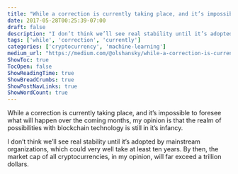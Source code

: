 ```yaml
---
title: "While a correction is currently taking place, and it’s impossible to foresee what will happen over…"
date: 2017-05-28T00:25:39-07:00
draft: false
description: "I don’t think we’ll see real stability until it’s adopted by mainstream organizations, which could very well take at least ten years. By…"
tags: ['while', 'correction', 'currently']
categories: ['cryptocurrency', 'machine-learning']
medium_url: "https://medium.com/@olshansky/while-a-correction-is-currently-taking-place-and-its-impossible-to-foresee-what-will-happen-over-1e5cea9b8205"
ShowToc: true
TocOpen: false
ShowReadingTime: true
ShowBreadCrumbs: true
ShowPostNavLinks: true
ShowWordCount: true
---
```


While a correction is currently taking place, and it’s impossible to foresee what will happen over the coming months, my opinion is that the realm of possibilities with blockchain technology is still in it’s infancy.

I don’t think we’ll see real stability until it’s adopted by mainstream organizations, which could very well take at least ten years. By then, the market cap of all cryptocurrencies, in my opinion, will far exceed a trillion dollars.